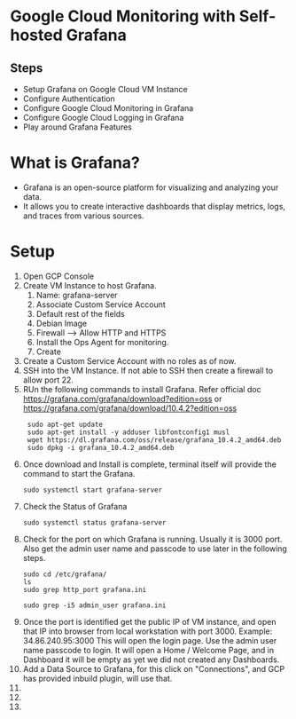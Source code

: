 # Google Cloud Monitoring with Self-hosted Grafana

## Steps
* Setup Grafana on Google Cloud VM Instance
* Configure Authentication
* Configure Google Cloud Monitoring in Grafana
* Configure Google Cloud Logging in Grafana
* Play around Grafana Features

# What is Grafana?
* Grafana is an open-source platform for visualizing and analyzing your data.
* It allows you to create interactive dashboards that display metrics, logs, and traces from various sources.

# Setup
1. Open GCP Console
2. Create VM Instance to host Grafana.
   1. Name: grafana-server
   2. Associate Custom Service Account
   3. Default rest of the fields
   4. Debian Image
   5. Firewall --> Allow HTTP and HTTPS
   6. Install the Ops Agent for monitoring.
   7. Create
3. Create a Custom Service Account with no roles as of now.
4. SSH into the VM Instance. If not able to SSH then create a firewall to allow port 22.
5. RUn the following commands to install Grafana. Refer official doc 
   https://grafana.com/grafana/download?edition=oss 
   or
   https://grafana.com/grafana/download/10.4.2?edition=oss 
   ```
    sudo apt-get update
    sudo apt-get install -y adduser libfontconfig1 musl
    wget https://dl.grafana.com/oss/release/grafana_10.4.2_amd64.deb
    sudo dpkg -i grafana_10.4.2_amd64.deb
    ```
6. Once download and Install is complete, terminal itself will provide the command to start the Grafana.
   ```
   sudo systemctl start grafana-server
   ```
7. Check the Status of Grafana
   ```
   sudo systemctl status grafana-server
   ```
8. Check for the port on which Grafana is running. Usually it is 3000 port. Also get the admin user name and passcode to use later in the following steps.
   ```
   sudo cd /etc/grafana/
   ls 
   sudo grep http_port grafana.ini

   sudo grep -i5 admin_user grafana.ini
   ```
9. Once the port is identified get the public IP of VM instance, and open that IP into browser from local workstation with port 3000. Example: 34.86.240.95:3000 This will open the login page. Use the admin user name passcode to login. It will open a Home / Welcome Page, and in Dashboard it will be empty as yet we did not created any Dashboards.
10. Add a Data Source to Grafana, for this click on "Connections", and GCP has provided inbuild plugin, will use that. 
11. 
12. 
13. 
